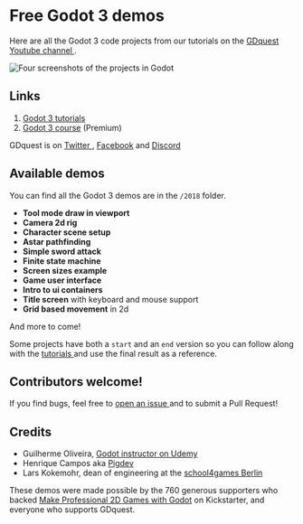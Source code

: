 # Free Godot 3 demos

Here are all the Godot 3 code projects from our tutorials on the [ GDquest Youtube channel ](http://youtube.com/c/gdquest).

![Four screenshots of the projects in Godot](https://raw.githubusercontent.com/GDquest/Godot-engine-tutorial-demos/master/img/godot-3-demos-fs8.png)

## Links

1. [Godot 3 tutorials](https://www.youtube.com/playlist?list=PLhqJJNjsQ7KF0o0ke_CA2QlqK8BxQNSFS)
2. [Godot 3 course](https://gumroad.com/gdquest) (Premium)

GDquest is on [ Twitter ](https://twitter.com/NathanGDquest), [Facebook](https://www.facebook.com/gdquest/) and [Discord](https://discord.gg/87NNb3Z)

## Available demos

You can find all the Godot 3 demos are in the `/2018` folder.

- **Tool mode draw in viewport**
- **Camera 2d rig**
- **Character scene setup**
- **Astar pathfinding**
- **Simple sword attack**
- **Finite state machine**
- **Screen sizes example**
- **Game user interface**
- **Intro to ui containers**
- **Title screen** with keyboard and mouse support
- **Grid based movement** in 2d

And more to come!

Some projects have both a `start` and an `end` version so you can follow along with the [ tutorials ](https://www.youtube.com/playlist?list=PLhqJJNjsQ7KF0o0ke_CA2QlqK8BxQNSFS) and use the final result as a reference.

## Contributors welcome!

If you find bugs, feel free to [ open an issue ](issues) and to submit a Pull Request!

## Credits

- Guilherme Oliveira, [ Godot instructor on Udemy ](https://www.udemy.com/godotcourse/?couponCode=LUVGODOT)
- Henrique Campos aka [ Pigdev ](https://pigdev.itch.io/)
- Lars Kokemohr, dean of engineering at the [school4games Berlin](http://school4games.net/)


These demos were made possible by the 760 generous supporters who backed [Make Professional 2D Games with Godot](https://www.kickstarter.com/projects/gdquest/make-professional-2d-games-godot-engine-online-cou) on Kickstarter, and everyone who supports GDquest.
